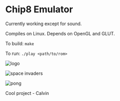 Chip8 Emulator
==============

Currently working except for sound.

Compiles on Linux. Depends on OpenGL and GLUT.

To build: `make`

To run: `./play <path/to/rom>`

![logo](logo.png)


![space invaders](space_invaders.png)


![pong](pong.png)

Cool project - Calvin 

